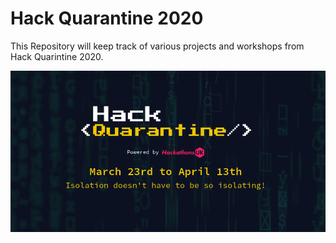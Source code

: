 # Hack Quarantine 2020

This Repository will keep track of various projects and workshops from Hack Quarintine 2020. 

<img src="Repository Images/Hack Quarantine Banner.png">
